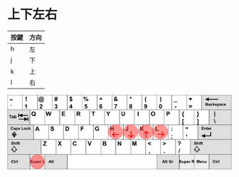 # 上下左右

| 按鍵 | 方向 |
| --- | ---- |
| h   | 左   |
| j   | 下   |
| k   | 上   |
| l   | 右   |

![](./assets/vim-direction.png)
